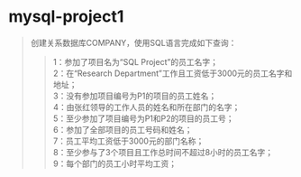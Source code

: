 # mysql-project1
>创建关系数据库COMPANY，使用SQL语言完成如下查询：<br>
>>1：参加了项目名为“SQL Project”的员工名字；<br>
>>2：在“Research Department”工作且工资低于3000元的员工名字和地址；<br>
>>3：没有参加项目编号为P1的项目的员工姓名；<br>
>>4：由张红领导的工作人员的姓名和所在部门的名字；<br>
>>5：至少参加了项目编号为P1和P2的项目的员工号；<br>
>>6：参加了全部项目的员工号码和姓名；<br>
>>7：员工平均工资低于3000元的部门名称；<br>
>>8：至少参与了3个项目且工作总时间不超过8小时的员工名字；<br>
>>9：每个部门的员工小时平均工资；<br>
